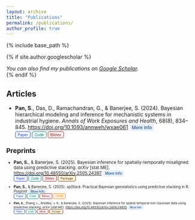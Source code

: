```yaml
---
layout: archive
title: "Publications"
permalink: /publications/
author_profile: true
---
```


{% include base_path %}

{% if site.author.googlescholar %}
  <div class="wordwrap"><i>You can also find my publications on <a href="{{site.author.googlescholar}}">Google Scholar</a>.</i></div>
{% endif %}

## Articles

- **Pan, S.**, Das, D., Ramachandran, G., & Banerjee, S. (2024). Bayesian hierarchical modeling and
inference for mechanistic systems in industrial hygiene. *Annals of Work Exposures and Health*, 68(8),
834–845. <https://doi.org/10.1093/annweh/wxae061> <a href="{{ base_path }}/publications/2024-mechIH" style="display:inline-block; white-space:nowrap; background:#e6f0ff; color:#003366; padding:2px 6px; border-radius:4px; text-decoration:none; font-size:0.85em;">More Info</a>
<br><small>
  <a href="https://arxiv.org/pdf/2307.00450" style="background:#f8fbff; border:1px solid #1e40af; color:#1e40af; padding:2px 6px; border-radius:4px; text-decoration:none; font-size:0.85em;">Paper</a>
  <a href="https://github.com/SPan-18/RailcarExposureModelling"  style="background:#f0fbfa; border:1px solid #0f766e; color:#0f766e; padding:2px 6px; border-radius:4px; text-decoration:none; font-size:0.85em;">Code</a>
  <a href="/files/pan2024annweh.txt"  style="background:#fff5f5; border:1px solid #7f1d1d; color:#7f1d1d;; padding:2px 6px; border-radius:4px; text-decoration:none; font-size:0.85em;">Bibtex</a>

## Preprints

- **Pan, S.**, & Banerjee, S. (2025). Bayesian inference for spatially-temporally misaligned data using
predictive stacking. *arXiv* [stat.ME]. <https://doi.org/10.48550/arXiv.2505.24397> <a href="{{ base_path }}/publications/2025-stackingCOS" style="display:inline-block; white-space:nowrap; background:#e6f0ff; color:#003366; padding:2px 6px; border-radius:4px; text-decoration:none; font-size:0.85em;">More Info</a>
<br><small>
  <a href="https://arxiv.org/pdf/2505.24397" style="background:#f8fbff; border:1px solid #1e40af; color:#1e40af; padding:2px 6px; border-radius:4px; text-decoration:none; font-size:0.85em;">Paper</a>
  <a href="https://github.com/SPan-18/AsthmaOzoneCA"  style="background:#f0fbfa; border:1px solid #0f766e; color:#0f766e; padding:2px 6px; border-radius:4px; text-decoration:none; font-size:0.85em;">Code</a>
  <a href="/files/pan2025stackingCOS.txt"  style="background:#fff5f5; border:1px solid #7f1d1d; color:#7f1d1d; padding:2px 6px; border-radius:4px; text-decoration:none; font-size:0.85em;">Bibtex</a>
  <a href="https://github.com/SPan-18/spStackCOS-dev"  style="background:#fff4e5; border:1px solid #5c3a00; color:#5c3a00; padding:2px 6px; border-radius:4px; text-decoration:none; font-size:0.85em;">Package</a>

- **Pan, S.**, & Banerjee, S. (2025). *spStack*: Practical Bayesian geostatistics using predictive stacking in R. *Preprint* <a href="{{ base_path }}/publications/2024-spStack" style="display:inline-block; white-space:nowrap; background:#e6f0ff; color:#003366; padding:2px 6px; border-radius:4px; text-decoration:none; font-size:0.85em;">More Info</a>
<br><small>
  <a href="/files/spStack-v1.pdf" style="background:#f8fbff; border:1px solid #1e40af; color:#1e40af; padding:2px 6px; border-radius:4px; text-decoration:none; font-size:0.85em;">Paper</a>
  <a href="https://github.com/SPan-18/spStackCOS-dev"  style="background:#f0fbfa; border:1px solid #0f766e; color:#0f766e; padding:2px 6px; border-radius:4px; text-decoration:none; font-size:0.85em;">Code</a>
  <a href="/files/spStack.txt"  style="background:#fff5f5; border:1px solid #7f1d1d; color:#7f1d1d; padding:2px 6px; border-radius:4px; text-decoration:none; font-size:0.85em;">Bibtex</a>
  <a href="https://cran.r-project.org/package=spStack"  style="background:#FFF5E6; border:1px solid #F37A00; color:#F37A00; padding:2px 6px; border-radius:4px; text-decoration:none; font-size:0.85em;">CRAN</a>

- **Pan, S.**, Zhang, L., Bradley, J. R., & Banerjee, S. (2025). Bayesian inference for spatial-temporal
non-Gaussian data using predictive stacking. *arXiv* [stat.ME]. <https://doi.org/10.48550/arXiv.2406.04655> <a href="{{ base_path }}/publications/2024-sptGLMstack" style="display:inline-block; white-space:nowrap; background:#e6f0ff; color:#003366; padding:2px 6px; border-radius:4px; text-decoration:none; font-size:0.85em;">More Info</a>
<br><small>
  <a href="https://arxiv.org/pdf/2406.04655" style="background:#f8fbff; border:1px solid #1e40af; color:#1e40af; padding:2px 6px; border-radius:4px; text-decoration:none; font-size:0.85em;">Paper</a>
  <a href="https://github.com/SPan-18/stvcGLMstack"  style="background:#f0fbfa; border:1px solid #0f766e; color:#0f766e; padding:2px 6px; border-radius:4px; text-decoration:none; font-size:0.85em;">Code</a>
  <a href="/files/pan2024sptstacking.txt"  style="background:#fff5f5; border:1px solid #7f1d1d; color:#7f1d1d; padding:2px 6px; border-radius:4px; text-decoration:none; font-size:0.85em;">Bibtex</a>
  <a href="https://github.com/SPan-18/spStack-dev"  style="background:#fff4e5; border:1px solid #5c3a00; color:#5c3a00; padding:2px 6px; border-radius:4px; text-decoration:none; font-size:0.85em;">Package</a>